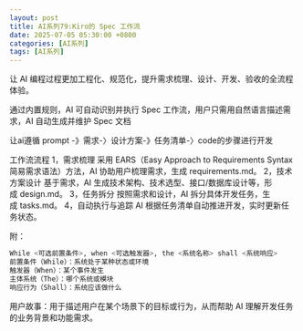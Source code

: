 ```yaml
---
layout: post
title: AI系列79:Kiro的 Spec 工作流
date: 2025-07-05 05:30:00 +0800
categories: [AI系列]
tags: [AI系列]
---
```

让 AI 编程过程更加工程化、规范化，提升需求梳理、设计、开发、验收的全流程体验。

通过内置规则，AI 可自动识别并执行 Spec 工作流，用户只需用自然语言描述需求，AI 自动生成并维护 Spec 文档

让ai遵循 prompt -》需求-〉设计方案-》任务清单-〉code的步骤进行开发

工作流流程
1，需求梳理
采用 EARS（Easy Approach to Requirements Syntax 简易需求语法）方法，AI 协助用户梳理需求，生成 requirements.md。
2，技术方案设计
基于需求，AI 生成技术架构、技术选型、接口/数据库设计等，形成 design.md。
3，任务拆分
按照需求和设计，AI 拆分具体开发任务，生成 tasks.md。
4，自动执行与追踪
AI 根据任务清单自动推进开发，实时更新任务状态。


附：
```bash
While <可选前置条件>, when <可选触发器>, the <系统名称> shall <系统响应>
前置条件（While）：系统处于某种状态或环境
触发器（When）：某个事件发生
主体系统（The）：哪个系统或模块
响应行为（Shall）：系统应该做什么
```
用户故事：用于描述用户在某个场景下的目标或行为，从而帮助 AI 理解开发任务的业务背景和功能需求。
